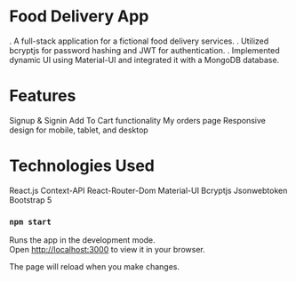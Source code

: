 # Food Delivery App

. A full-stack application for a fictional food delivery services.
. Utilized bcryptjs for password hashing and JWT for authentication.
. Implemented dynamic UI using Material-UI and integrated it with a MongoDB database.

# Features

Signup & Signin
Add To Cart functionality
My orders page
Responsive design for mobile, tablet, and desktop

# Technologies Used

React.js
Context-API
React-Router-Dom
Material-UI
Bcryptjs
Jsonwebtoken
Bootstrap 5

### `npm start`

Runs the app in the development mode.\
Open [http://localhost:3000](http://localhost:3000) to view it in your browser.

The page will reload when you make changes.
